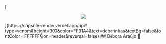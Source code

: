 [<p align="center">
  <img src="https://capsule-render.vercel.app/api?type=waving&color=FF69B4&height=180&section=header&text=deborinhas%20&fontSize=40&fontColor=ffffff"/>
</p>](https://capsule-render.vercel.app/api?type=venom&height=300&color=FF91A4&text=deborinhas&textBg=false&fontColor=	FFFFFF&section=header&reversal=false)
## Débora Araújo 🐹

<!--
**deborinhas/deborinhas** is a ✨ _special_ ✨ repository because its `README.md` (this file) appears on your GitHub profile.

Here are some ideas to get you started:

- 🔭 I’m currently working on ...
- 🌱 I’m currently learning ...
- 👯 I’m looking to collaborate on ...
- 🤔 I’m looking for help with ...
- 💬 Ask me about ...
- 📫 How to reach me: ...
- 😄 Pronouns: ...
- ⚡ Fun fact: ...
-->
